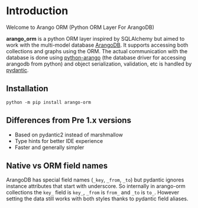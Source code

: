 # Introduction

Welcome to Arango ORM (Python ORM Layer For ArangoDB)

**arango_orm** is a python ORM layer inspired by SQLAlchemy but aimed to work
with the multi-model database [ArangoDB](https://www.arangodb.com). It supports accessing both collections
and graphs using the ORM. The actual communication with the database is done
using [python-arango](https://docs.python-arango.com) (the database driver for accessing arangodb from
python) and object serialization, validation, etc is handled by [pydantic](https://docs.pydantic.dev/latest/).

## Installation

```shell
python -m pip install arango-orm
```

## Differences from Pre 1.x versions

- Based on pydantic2 instead of marshmallow
- Type hints for better IDE experience
- Faster and generally simpler

## Native vs ORM field names

ArangoDB has special field names (`_key`, `_from`, `_to`) but pydantic ignores instance attributes that start with underscore. So internally in arango-orm collections the `key_` field is `key_`, `_from` is `from_` and `_to` is `to_`. However setting the data still works with both styles thanks to pydantic field aliases.
